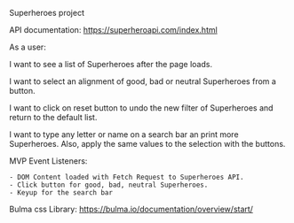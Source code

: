 Superheroes project

API documentation: https://superheroapi.com/index.html


As a user:

I want to see a list of Superheroes after the page loads.

I want to select an alignment of good, bad or neutral Superheroes from a button.

I want to click on reset button to undo the new filter of Superheroes and return to the default list.

I want to type any letter or name on a search bar an print more Superheroes. Also, apply the same values to the selection with the buttons.


MVP Event Listeners:

    - DOM Content loaded with Fetch Request to Superheroes API.
    - Click button for good, bad, neutral Superheroes.
    - Keyup for the search bar



Bulma css Library: https://bulma.io/documentation/overview/start/
